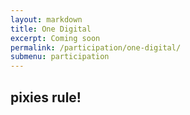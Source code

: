 ```yaml
---
layout: markdown
title: One Digital
excerpt: Coming soon
permalink: /participation/one-digital/
submenu: participation
---
```


## pixies rule! 
